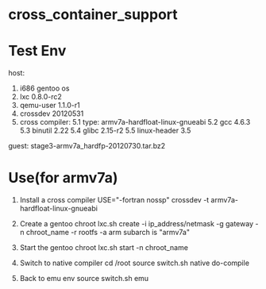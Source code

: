 cross_container_support
=======================

Test Env
============
host:
1. i686 gentoo os
2. lxc 0.8.0-rc2
3. qemu-user 1.1.0-r1
4. crossdev 20120531
5. cross compiler:
    5.1 type: armv7a-hardfloat-linux-gnueabi
    5.2 gcc 4.6.3
    5.3 binutil 2.22
    5.4 glibc 2.15-r2
    5.5 linux-header 3.5

guest:
stage3-armv7a_hardfp-20120730.tar.bz2

Use(for armv7a)
===========

1. Install a cross compiler
USE="-fortran nossp" crossdev -t armv7a-hardfloat-linux-gnueabi

2. Create a gentoo chroot
lxc.sh create -i ip_address/netmask -g gateway -n chroot_name -r rootfs -a arm
subarch is "armv7a"

3. Start the gentoo chroot
lxc.sh start -n chroot_name

4. Switch to native compiler
cd /root
source switch.sh native
do-compile

5. Back to emu env
source switch.sh emu
